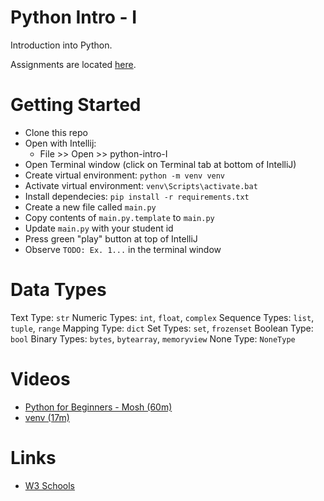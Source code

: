 # Python Intro - I
Introduction into Python.

Assignments are located [here](assignments.md).

# Getting Started
- Clone this repo
- Open with Intellij:
  - File >> Open >> python-intro-I
- Open Terminal window (click on Terminal tab at bottom of IntelliJ)
- Create virtual environment: `python -m venv venv`
- Activate virtual environment: `venv\Scripts\activate.bat`
- Install dependecies: `pip install -r requirements.txt`
- Create a new file called `main.py`
- Copy contents of `main.py.template` to `main.py`
- Update `main.py` with your student id
- Press green "play" button at top of IntelliJ 
- Observe `TODO: Ex. 1...` in the terminal window

# Data Types
Text Type:	`str`
Numeric Types:	`int`, `float`, `complex`
Sequence Types:	`list`, `tuple`, `range`
Mapping Type:	`dict`
Set Types:	`set`, `frozenset`
Boolean Type:	`bool`
Binary Types:	`bytes`, `bytearray`, `memoryview`
None Type:	`NoneType`

# Videos
- [Python for Beginners - Mosh (60m)](https://youtu.be/kqtD5dpn9C8)
- [venv (17m)](https://youtu.be/APOPm01BVrk)

# Links
- [W3 Schools]()

